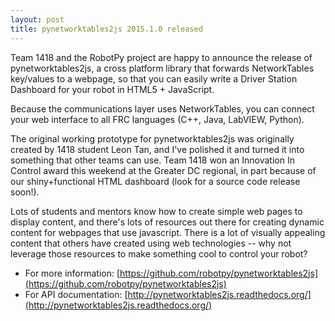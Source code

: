 ```yaml
---
layout: post
title: pynetworktables2js 2015.1.0 released
---
```


Team 1418 and the RobotPy project are happy to announce the release of pynetworktables2js, a cross platform library that forwards NetworkTables key/values to a webpage, so that you can easily write a Driver Station Dashboard for your robot in HTML5 + JavaScript.

Because the communications layer uses NetworkTables, you can connect your web interface to all FRC languages (C++, Java, LabVIEW, Python).

The original working prototype for pynetworktables2js was originally created by 1418 student Leon Tan, and I've polished it and turned it into something that other teams can use. Team 1418 won an Innovation In Control award this weekend at the Greater DC regional, in part because of our shiny+functional HTML dashboard (look for a source code release soon!).

Lots of students and mentors know how to create simple web pages to display content, and there's lots of resources out there for creating dynamic content for webpages that use javascript. There is a lot of visually appealing content that others have created using web technologies -- why not leverage those resources to make something cool to control your robot?

* For more information: [https://github.com/robotpy/pynetworktables2js](https://github.com/robotpy/pynetworktables2js)
* For API documentation: [http://pynetworktables2js.readthedocs.org/](http://pynetworktables2js.readthedocs.org/)
